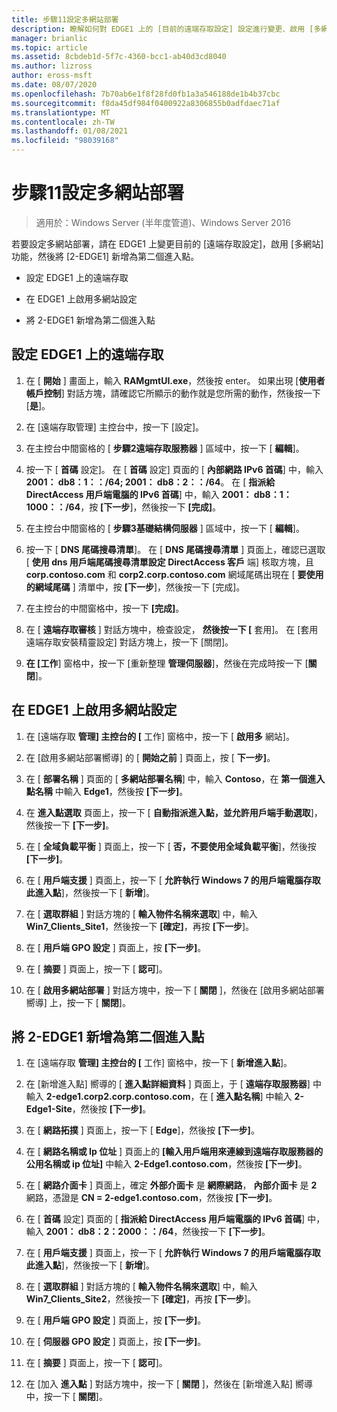 ```yaml
---
title: 步驟11設定多網站部署
description: 瞭解如何對 EDGE1 上的 [目前的遠端存取設定] 設定進行變更、啟用 [多網站] 功能，然後新增 2 EDGE1 作為第二個進入點。
manager: brianlic
ms.topic: article
ms.assetid: 8cbdeb1d-5f7c-4360-bcc1-ab40d3cd8040
ms.author: lizross
author: eross-msft
ms.date: 08/07/2020
ms.openlocfilehash: 7b70ab6e1f8f28fd0fb1a3a546188de1b4b37cbc
ms.sourcegitcommit: f8da45df984f0400922a8306855b0adfdaec71af
ms.translationtype: MT
ms.contentlocale: zh-TW
ms.lasthandoff: 01/08/2021
ms.locfileid: "98039168"
---
```

# <a name="step-11-configure-the-multisite-deployment"></a>步驟11設定多網站部署

>適用於：Windows Server (半年度管道)、Windows Server 2016

若要設定多網站部署，請在 EDGE1 上變更目前的 [遠端存取設定]，啟用 [多網站] 功能，然後將 [2-EDGE1] 新增為第二個進入點。

- 設定 EDGE1 上的遠端存取

- 在 EDGE1 上啟用多網站設定

- 將 2-EDGE1 新增為第二個進入點

## <a name="configure-remote-access-on-edge1"></a><a name="configDA"></a>設定 EDGE1 上的遠端存取

1.  在 [ **開始** ] 畫面上，輸入 **RAMgmtUI.exe**，然後按 enter。 如果出現 [**使用者帳戶控制**] 對話方塊，請確認它所顯示的動作就是您所需的動作，然後按一下 [**是**]。

2.  在 [遠端存取管理] 主控台中，按一下 [設定]。

3.  在主控台中間窗格的 [ **步驟2遠端存取服務器** ] 區域中，按一下 [ **編輯**]。

4.  按一下 [ **首碼** 設定]。 在 [ **首碼** 設定] 頁面的 [ **內部網路 IPv6 首碼**] 中，輸入 **2001： db8：1：：/64; 2001： db8：2：：/64**。 在 [ **指派給 DirectAccess 用戶端電腦的 IPv6 首碼**] 中，輸入 **2001： db8：1：1000：：/64**，按 **[下一步**]，然後按一下 **[完成]**。

5.  在主控台中間窗格的 [ **步驟3基礎結構伺服器** ] 區域中，按一下 [ **編輯**]。

6.  按一下 [ **DNS 尾碼搜尋清單**]。 在 [ **DNS 尾碼搜尋清單** ] 頁面上，確認已選取 [ **使用 dns 用戶端尾碼搜尋清單設定 DirectAccess 客戶** 端] 核取方塊，且 **corp.contoso.com** 和 **corp2.corp.contoso.com** 網域尾碼出現在 [ **要使用的網域尾碼** ] 清單中，按 **[下一步**]，然後按一下 [完成]。

7.  在主控台的中間窗格中，按一下 **[完成]**。

8.  在 [ **遠端存取審核** ] 對話方塊中，檢查設定， **然後按一下 [** 套用]。 在 [套用遠端存取安裝精靈設定] 對話方塊上，按一下 [關閉]。

9. **在 [工作**] 窗格中，按一下 [重新整理 **管理伺服器**]，然後在完成時按一下 [**關閉**]。

## <a name="enable-multisite-configuration-on-edge1"></a><a name="EnabledMultisite"></a>在 EDGE1 上啟用多網站設定

1.  在 [遠端存取 **管理] 主控台的 [** 工作] 窗格中，按一下 [ **啟用多** 網站]。

2.  在 [啟用多網站部署嚮導] 的 [ **開始之前** ] 頁面上，按 [ **下一步]**。

3.  在 [ **部署名稱** ] 頁面的 [ **多網站部署名稱**] 中，輸入 **Contoso**，在 **第一個進入點名稱** 中輸入 **Edge1**，然後按 **[下一步]**。

4.  在 **進入點選取** 頁面上，按一下 [ **自動指派進入點，並允許用戶端手動選取**]，然後按一下 **[下一步]**。

5.  在 [ **全域負載平衡** ] 頁面上，按一下 [ **否，不要使用全域負載平衡**]，然後按 **[下一步]**。

6.  在 [ **用戶端支援** ] 頁面上，按一下 [ **允許執行 Windows 7 的用戶端電腦存取此進入點**]，然後按一下 [ **新增**]。

7.  在 [ **選取群組** ] 對話方塊的 [ **輸入物件名稱來選取**] 中，輸入 **Win7_Clients_Site1**，然後按一下 **[確定]**，再按 **[下一步**]。

8.  在 [ **用戶端 GPO 設定** ] 頁面上，按 **[下一步]**。

9. 在 [ **摘要** ] 頁面上，按一下 [ **認可**]。

10. 在 [ **啟用多網站部署** ] 對話方塊中，按一下 [ **關閉** ]，然後在 [啟用多網站部署嚮導] 上，按一下 [ **關閉**]。

## <a name="add-2-edge1-as-a-second-entry-point"></a><a name="AddEP"></a>將 2-EDGE1 新增為第二個進入點

1.  在 [遠端存取 **管理] 主控台的 [** 工作] 窗格中，按一下 [ **新增進入點**]。

2.  在 [新增進入點] 嚮導的 [ **進入點詳細資料** ] 頁面上，于 [ **遠端存取服務器**] 中輸入 **2-edge1.corp2.corp.contoso.com**，在 [ **進入點名稱**] 中輸入 **2-Edge1-Site**，然後按 **[下一步]**。

3.  在 [ **網路拓撲** ] 頁面上，按一下 [ **Edge**]，然後按 **[下一步]**。

4.  在 [ **網路名稱或 Ip 位址** ] 頁面上的 **[輸入用戶端用來連線到遠端存取服務器的公用名稱或 ip 位址]** 中輸入 **2-Edge1.contoso.com**，然後按 **[下一步]**。

5.  在 [ **網路介面卡** ] 頁面上，確定 **外部介面卡** 是 **網際網路**， **內部介面卡** 是 **2** 網路，憑證是 **CN = 2-edge1.contoso.com**，然後按 **[下一步]**。

6.  在 [ **首碼** 設定] 頁面的 [ **指派給 DirectAccess 用戶端電腦的 IPv6 首碼**] 中，輸入 **2001： db8：2：2000：：/64**，然後按一下 **[下一步]**。

7.  在 [ **用戶端支援** ] 頁面上，按一下 [ **允許執行 Windows 7 的用戶端電腦存取此進入點**]，然後按一下 [ **新增**]。

8.  在 [ **選取群組** ] 對話方塊的 [ **輸入物件名稱來選取**] 中，輸入 **Win7_Clients_Site2**，然後按一下 **[確定]**，再按 **[下一步**]。

9. 在 [ **用戶端 GPO 設定** ] 頁面上，按 **[下一步]**。

10. 在 [ **伺服器 GPO 設定** ] 頁面上，按 **[下一步]**。

11. 在 [ **摘要** ] 頁面上，按一下 [ **認可**]。

12. 在 [加入 **進入點** ] 對話方塊中，按一下 [ **關閉** ]，然後在 [新增進入點] 嚮導中，按一下 [ **關閉**]。



